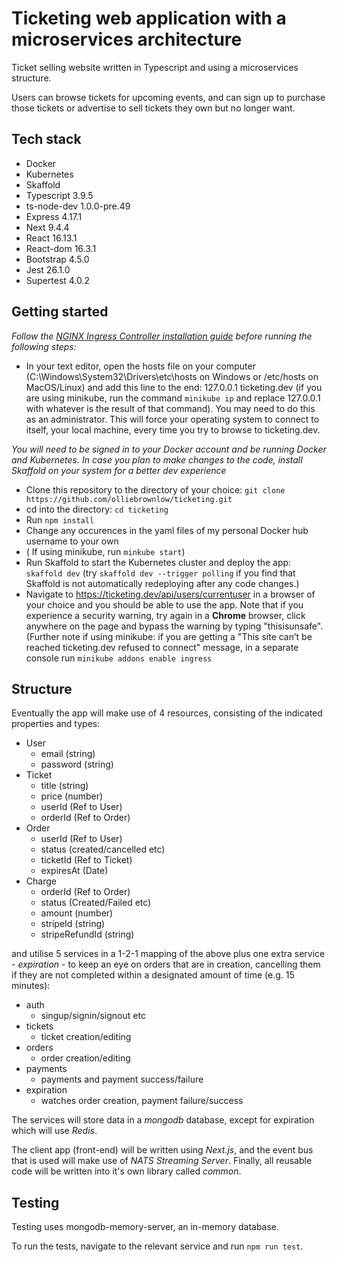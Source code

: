 # Ticketing web application with a microservices architecture

Ticket selling website written in Typescript and using a microservices structure.

Users can browse tickets for upcoming events, and can sign up to purchase those tickets or advertise to sell tickets they own but no longer want.

## Tech stack

- Docker
- Kubernetes
- Skaffold
- Typescript 3.9.5
- ts-node-dev 1.0.0-pre.49
- Express 4.17.1
- Next 9.4.4
- React 16.13.1
- React-dom 16.3.1
- Bootstrap 4.5.0
- Jest 26.1.0
- Supertest 4.0.2

## Getting started

_Follow the [NGINX Ingress Controller installation guide](https://kubernetes.github.io/ingress-nginx/deploy/#provider-specific-steps) before running the following steps:_

- In your text editor, open the hosts file on your computer (C:\Windows\System32\Drivers\etc\hosts on Windows or /etc/hosts on MacOS/Linux) and add this line to the end: 127.0.0.1 ticketing.dev (if you are using minikube, run the command `minikube ip` and replace 127.0.0.1 with whatever is the result of that command). You may need to do this as an administrator. This will force your operating system to connect to itself, your local machine, every time you try to browse to ticketing.dev.

_You will need to be signed in to your Docker account and be running Docker and Kubernetes. In case you plan to make changes to the code, install Skaffold on your system for a better dev experience_

- Clone this repository to the directory of your choice: `git clone https://github.com/olliebrownlow/ticketing.git`
- cd into the directory: `cd ticketing`
- Run `npm install`
- Change any occurences in the yaml files of my personal Docker hub username to your own
- ( If using minikube, run `minkube start`)
- Run Skaffold to start the Kubernetes cluster and deploy the app: `skaffold dev` (try `skaffold dev --trigger polling` if you find that Skaffold is not automatically redeploying after any code changes.)
- Navigate to https://ticketing.dev/api/users/currentuser in a browser of your choice and you should be able to use the app. Note that if you experience a security warning, try again in a **Chrome** browser, click anywhere on the page and bypass the warning by typing "thisisunsafe". (Further note if using minikube: if you are getting a "This site can’t be reached ticketing.dev refused to connect" message, in a separate console run `minikube addons enable ingress`

## Structure

Eventually the app will make use of 4 resources, consisting of the indicated properties and types:

- User
  - email (string)
  - password (string)
- Ticket
  - title (string)
  - price (number)
  - userId (Ref to User)
  - orderId (Ref to Order)
- Order
  - userId (Ref to User)
  - status (created/cancelled etc)
  - ticketId (Ref to Ticket)
  - expiresAt (Date)
- Charge
  - orderId (Ref to Order)
  - status (Created/Failed etc)
  - amount (number)
  - stripeId (string)
  - stripeRefundId (string)

and utilise 5 services in a 1-2-1 mapping of the above plus one extra service - _expiration_ - to keep an eye on orders that are in creation, cancelling them if they are not completed within a designated amount of time (e.g. 15 minutes):

- auth
  - singup/signin/signout etc
- tickets
  - ticket creation/editing
- orders
  - order creation/editing
- payments
  - payments and payment success/failure
- expiration
  - watches order creation, payment failure/success

The services will store data in a _mongodb_ database, except for expiration which will use _Redis_.

The client app (front-end) will be written using _Next.js_, and the event bus that is used will make use of _NATS Streaming Server_. Finally, all reusable code will be written into it's own library called _common_.

## Testing

Testing uses mongodb-memory-server, an in-memory database.

To run the tests, navigate to the relevant service and run `npm run test`.
